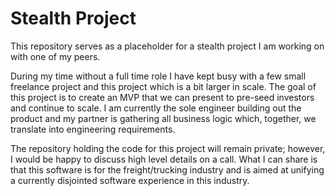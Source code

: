 # Stealth Project
This repository serves as a placeholder for a stealth project I am working on with one of my peers.

During my time without a full time role I have kept busy with a few small freelance project and this project which is a bit larger in scale. The goal of this project is to create an MVP that we can present to pre-seed investors and continue to scale. I am currently the sole engineer building out the product and my partner is gathering all business logic which, together, we translate into engineering requirements.

The repository holding the code for this project will remain private; however, I would be happy to discuss high level details on a call. What I can share is that this software is for the freight/trucking industry and is aimed at unifying a currently disjointed software experience in this industry.
